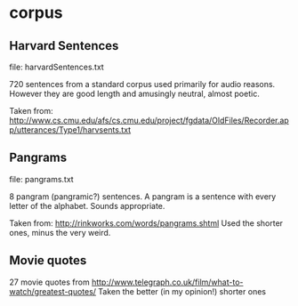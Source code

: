# corpus

Harvard Sentences
---
file: harvardSentences.txt

720 sentences from a standard corpus used primarily for audio reasons. However they are good length and amusingly neutral, almost poetic.

Taken from: http://www.cs.cmu.edu/afs/cs.cmu.edu/project/fgdata/OldFiles/Recorder.app/utterances/Type1/harvsents.txt


Pangrams
---
file: pangrams.txt

8 pangram (pangramic?) sentences. A pangram is a sentence with every letter of the alphabet. Sounds appropriate.

Taken from: http://rinkworks.com/words/pangrams.shtml
Used the shorter ones, minus the very weird.


Movie quotes
---
27 movie quotes from http://www.telegraph.co.uk/film/what-to-watch/greatest-quotes/
Taken the better (in my opinion!) shorter ones
